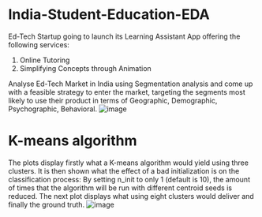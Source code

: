 # India-Student-Education-EDA
 Ed-Tech Startup going to launch its Learning Assistant App offering the following services: 
 
 
 1. Online Tutoring 
 2. Simplifying Concepts through Animation   
 
Analyse Ed-Tech Market in India using Segmentation analysis and come up with a  feasible strategy to enter the market, targeting the segments most likely to use their product in terms of Geographic, Demographic, Psychographic, Behavioral. 
![image](https://user-images.githubusercontent.com/88342222/152804515-cdf1d88e-6a66-43f4-9f62-1722c818d1de.png)


# K-means algorithm
The plots display firstly what a K-means algorithm would yield using three clusters. It is then shown what the effect of a bad initialization is on the classification process: By setting n_init to only 1 (default is 10), the amount of times that the algorithm will be run with different centroid seeds is reduced. The next plot displays what using eight clusters would deliver and finally the ground truth.
![image](https://user-images.githubusercontent.com/88342222/152804328-25f7e263-5ef3-4768-8da2-d281e7a375c1.png)
